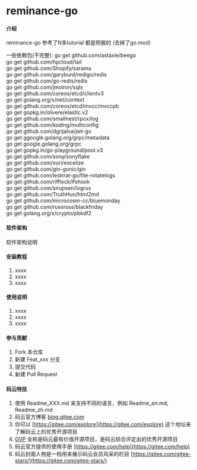 # reminance-go

#### 介绍
reminance-go
参考了N多tutorial  都是照搬的  (去掉了go.mod)

一些依赖包(不完整):
go get github.com/astaxie/beego  
go get github.com/hpcloud/tail  
go get github.com/Shopify/sarama  
go get github.com/garyburd/redigo/redis  
go get github.com/go-redis/redis  
go get github.com/jmoiron/sqlx  
go get github.com/coreos/etcd/clientv3  
go get golang.org/x/net/context  
go get github.com/coreos/etcd/mvcc/mvccpb  
go get gopkg.in/olivere/elastic.v2  
go get github.com/smallnest/rpcx/log  
go get github.com/koding/multiconfig  
go get github.com/dgrijalva/jwt-go  
go get ggoogle.golang.org/grpc/metadata  
go get google.golang.org/grpc  
go get gopkg.in/go-playground/pool.v3  
go get github.com/sony/sonyflake  
go get github.com/xuri/excelize  
go get github.com/gin-gonic/gin  
go get github.com/lestrrat-go/file-rotatelogs  
go get github.com/rifflock/lfshook  
go get github.com/sirupsen/logrus  
go get github.com/TruthHun/html2md  
go get github.com/microcosm-cc/bluemonday  
go get github.com/russross/blackfriday  
go get golang.org/x/crypto/pbkdf2  




#### 软件架构
软件架构说明


#### 安装教程

1.  xxxx
2.  xxxx
3.  xxxx

#### 使用说明

1.  xxxx
2.  xxxx
3.  xxxx

#### 参与贡献

1.  Fork 本仓库
2.  新建 Feat_xxx 分支
3.  提交代码
4.  新建 Pull Request


#### 码云特技

1.  使用 Readme\_XXX.md 来支持不同的语言，例如 Readme\_en.md, Readme\_zh.md
2.  码云官方博客 [blog.gitee.com](https://blog.gitee.com)
3.  你可以 [https://gitee.com/explore](https://gitee.com/explore) 这个地址来了解码云上的优秀开源项目
4.  [GVP](https://gitee.com/gvp) 全称是码云最有价值开源项目，是码云综合评定出的优秀开源项目
5.  码云官方提供的使用手册 [https://gitee.com/help](https://gitee.com/help)
6.  码云封面人物是一档用来展示码云会员风采的栏目 [https://gitee.com/gitee-stars/](https://gitee.com/gitee-stars/)
